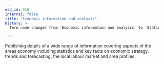 ```yaml
---
esd_id: 916
internal: false
title: "Economic information and analysis"
history: >-
  Term name changed from 'Economic information and analysis' to 'Statistics - economic information and analysis' in version 3.00. Name changed to 'economic information and analysis' in version 4.00.

---
```


Publishing details of a wide range of information covering aspects of the areas economy including statistics and key facts on economic strategy, trends and forecasting, the local labour market and area profiles.

